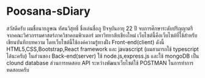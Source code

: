 # Poosana-sDiary
สวัสดีครับ ผมชื่อนายภูษณ ทัศนวิสุทธิ์ ชื่อเล่นชื่อภู ปัจจุบันอายุ 22 ปี จบการศึกษาระดับปริญญาตรีจากคณะวิศวกรรมศาสตร์ภาควิชาคอมพิวเตอร์ มหาวิทยาลัยเชียงใหม่ เว็บไซต์นี้คือเว็บไซต์ที่ใช้สำหรับเขียนบันทึกบทความ โดยเว็บไซต์นี้ใช้องค์ความรู้ทางฝั่ง Front-end(client) ดังนี้ HTML5,CSS,Bootstrap,React framework และ javascript (ผมสามารถใช้ typescript ได้นะครับ) ในส่วนของ Back-end(server) ใช้ node.js,express.js และใช้ mongoDB เป็น clound database ส่วนการทดสอบ API ระหว่างพัฒนาเว็บไซต์ใช้ POSTMAN ในการทำการทดสอบครับ

